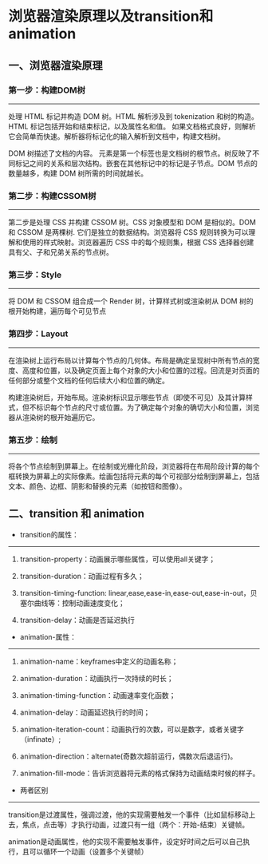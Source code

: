 # 浏览器渲染原理以及transition和animation

## 一、浏览器渲染原理
### 第一步：构建DOM树
---

处理 HTML 标记并构造 DOM 树。HTML 解析涉及到 tokenization 和树的构造。HTML 标记包括开始和结束标记，以及属性名和值。 如果文档格式良好，则解析它会简单而快速。解析器将标记化的输入解析到文档中，构建文档树。

DOM 树描述了文档的内容。<html> 元素是第一个标签也是文档树的根节点。树反映了不同标记之间的关系和层次结构。嵌套在其他标记中的标记是子节点。DOM 节点的数量越多，构建 DOM 树所需的时间就越长。


### 第二步：构建CSSOM树
---
第二步是处理 CSS 并构建 CSSOM 树。CSS 对象模型和 DOM 是相似的。DOM 和 CSSOM 是两棵树. 它们是独立的数据结构。浏览器将 CSS 规则转换为可以理解和使用的样式映射。浏览器遍历 CSS 中的每个规则集，根据 CSS 选择器创建具有父、子和兄弟关系的节点树。

### 第三步：Style
---
将 DOM 和 CSSOM 组合成一个 Render 树，计算样式树或渲染树从 DOM 树的根开始构建，遍历每个可见节点

### 第四步：Layout
---
在渲染树上运行布局以计算每个节点的几何体。布局是确定呈现树中所有节点的宽度、高度和位置，以及确定页面上每个对象的大小和位置的过程。回流是对页面的任何部分或整个文档的任何后续大小和位置的确定。

构建渲染树后，开始布局。渲染树标识显示哪些节点（即使不可见）及其计算样式，但不标识每个节点的尺寸或位置。为了确定每个对象的确切大小和位置，浏览器从渲染树的根开始遍历它。

### 第五步：绘制
---
将各个节点绘制到屏幕上。在绘制或光栅化阶段，浏览器将在布局阶段计算的每个框转换为屏幕上的实际像素。绘画包括将元素的每个可视部分绘制到屏幕上，包括文本、颜色、边框、阴影和替换的元素（如按钮和图像）。


## 二、transition 和 animation

* transition的属性：
---

1. transition-property：动画展示哪些属性，可以使用all关键字；

2. transition-duration：动画过程有多久；

3. transition-timing-function: linear,ease,ease-in,ease-out,ease-in-out，贝塞尔曲线等：控制动画速度变化；

4. transition-delay：动画是否延迟执行

* animation-属性：
---
  
1. animation-name：keyframes中定义的动画名称；

2. animation-duration：动画执行一次持续的时长；

3. animation-timing-function：动画速率变化函数；

4. animation-delay：动画延迟执行的时间；

5. animation-iteration-count：动画执行的次数，可以是数字，或者关键字（infinate）;

6. animation-direction：alternate(奇数次超前运行，偶数次后退运行)。

7. animation-fill-mode：告诉浏览器将元素的格式保持为动画结束时候的样子。

* 两者区别
---
transition是过渡属性，强调过渡，他的实现需要触发一个事件（比如鼠标移动上去，焦点，点击等）才执行动画，过渡只有一组（两个：开始-结束）关键帧。

animation是动画属性，他的实现不需要触发事件，设定好时间之后可以自己执行，且可以循环一个动画（设置多个关键帧）





